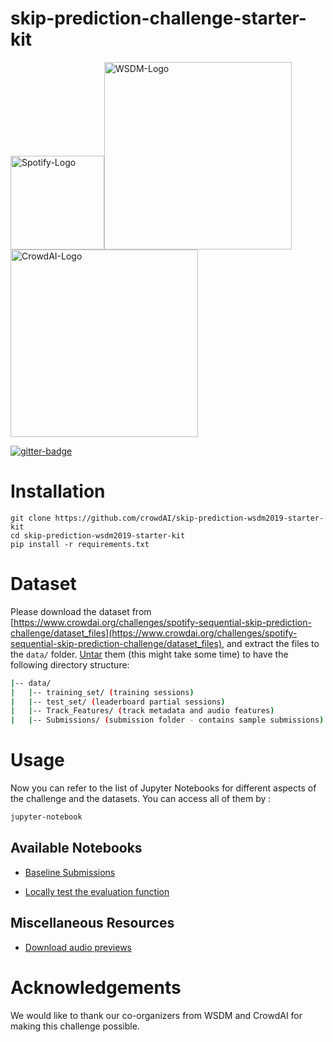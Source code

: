 # skip-prediction-challenge-starter-kit
<img src="https://dnczkxd1gcfu5.cloudfront.net/images/challenges/image_file/50/Spotify_Logo_Green_Coated_copy.png" alt="Spotify-Logo" width="150"/><img src="http://www.wsdm-conference.org/2019/img/logo.png" alt="WSDM-Logo" width="300"/><img src="https://github.com/crowdAI/crowdai/raw/master/app/assets/images/misc/crowdai-logo-smile.svg?sanitize=true" alt="CrowdAI-Logo" width="300"/>

[![gitter-badge](https://badges.gitter.im/crowdAI/crowdai-mapping-challenge.png)](https://gitter.im/crowdAI/crowdai-mapping-challenge)

# Installation
```
git clone https://github.com/crowdAI/skip-prediction-wsdm2019-starter-kit
cd skip-prediction-wsdm2019-starter-kit
pip install -r requirements.txt
```

# Dataset
Please download the dataset from [https://www.crowdai.org/challenges/spotify-sequential-skip-prediction-challenge/dataset_files](https://www.crowdai.org/challenges/spotify-sequential-skip-prediction-challenge/dataset_files), and extract the files to the `data/` folder. [Untar](http://how-to.wikia.com/wiki/How_to_untar_a_tar_file_or_gzip-bz2_tar_file) them (this might take some time) to have the following directory structure:

```bash
|-- data/
|   |-- training_set/ (training sessions)
|   |-- test_set/ (leaderboard partial sessions)
|   |-- Track_Features/ (track metadata and audio features)
|   |-- Submissions/ (submission folder - contains sample submissions)
```

# Usage
Now you can refer to the list of Jupyter Notebooks for different aspects of the challenge and the datasets.
You can access all of them by :
```bash
jupyter-notebook
```
## Available Notebooks
  
* [Baseline Submissions](https://github.com/crowdAI/skip-prediction-challenge-starter-kit/blob/master/baseline_submissions.ipynb)
  
* [Locally test the evaluation function](https://github.com/crowdAI/skip-prediction-challenge-starter-kit/blob/master/local_evaluation.ipynb)   

## Miscellaneous Resources
* [Download audio previews](https://github.com/crowdAI/skip-prediction-challenge-starter-kit/blob/master/preview_downloader.ipynb)

# Acknowledgements  
We would like to thank our co-organizers from WSDM and CrowdAI for making this challenge possible.
